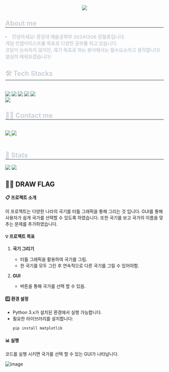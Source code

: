 <div align= "center">
    <img src="https://capsule-render.vercel.app/api?type=waving&color=0:ff0000,100:a011d4&height=180&text=Cheolhun's%20Github&animation=&fontColor=000000&fontSize=70" />
    </div>
    <div style="text-align: left;"> 
    <h2 style="border-bottom: 1px solid #21262d; color: #c9d1d9;"> About me </h2>  
    <div style="font-weight: 700; font-size: 15px; text-align: left; color: #c9d1d9;"> <li>안녕하세요! 중앙대 예술공학부 20241306 장철훈입니다. <br/></li>게임 컨셉아티스트를 목표로 다양한 공부를 하고 있습니다.<br/></li>코딩이 능숙하지 않지만, 제가 목표로 하는 분야에서는 필수요소라고 생각합니다! <br/></li>열심히 배워보겠습니다! </div> 
    </div>
    <div style="text-align: left;">
    <h2 style="border-bottom: 1px solid #21262d; color: #c9d1d9;"> 🛠️ Tech Stacks </h2> <br> 
    <div style="margin: ; text-align: left;" "text-align: left;"> <img src="https://img.shields.io/badge/Python-3776AB?style=for-the-badge&logo=Python&logoColor=white">
          <img src="https://img.shields.io/badge/C-A8B9CC?style=for-the-badge&logo=C&logoColor=white">
          <img src="https://img.shields.io/badge/C++-00599C?style=for-the-badge&logo=C%2B%2B&logoColor=white">
          <img src="https://img.shields.io/badge/Github-181717?style=for-the-badge&logo=Github&logoColor=white">
          <img src="https://img.shields.io/badge/Notion-000000?style=for-the-badge&logo=Notion&logoColor=white">
          <br/><img src="https://img.shields.io/badge/Discord-5865F2?style=for-the-badge&logo=Discord&logoColor=white">
          </div>
    </div>
    <div style="text-align: left;">
    <h2 style="border-bottom: 1px solid #21262d; color: #c9d1d9;"> 🧑‍💻 Contact me </h2> <br> 
    <div style="text-align: left;"> <a href=https://www.instagram.com/j_ch3873/> <img src="https://img.shields.io/badge/Instagram-E4405F?style=for-the-badge&logo=Instagram&logoColor=white&link=https://www.instagram.com/j_ch3873/"> </a>
         <a href=mailto:jangdoll7438@gmail.com> <img src="https://img.shields.io/badge/Gmail-EA4335?style=for-the-badge&logo=Gmail&logoColor=white&link=mailto:jangdoll7438@gmail.com"> </a>
          </div>  <br> 
    <div style="text-align: left;">  </div> 
    </div>
    <div style="text-align: left;"> 
    <h2 style="border-bottom: 1px solid #21262d; color: #c9d1d9;"> 🏅 Stats </h2> <div style="text-align: left;"> <img src="https://github-readme-stats.vercel.app/api?username=jangdoll7438&bg_color=180,6a1616,00000000&title_color=ffffff&text_color=ffffff"
         /> <img src="https://github-readme-stats.vercel.app/api/top-langs/?username=jangdoll7438&layout=compact&bg_color=180,6a1616,00000000&title_color=ffffff&text_color=ffffff"
           /> </div> 
    </div>


    
 ## 🧑‍💻 DRAW FLAG
#### 📋 프로젝트 소개

  
이 프로젝트는 다양한 나라의 국기를 터틀 그래픽을 통해 그리는 것 입니다. GUI를 통해 사용자가 쉽게 국가를 선택할 수 있도록 하였습니다.
또한 국기를 보고 국가의 이름을 맞추는 문제를 추가하였습니다.


#### 💡 프로젝트 목표 


1. **국기 그리기**  
   - 터틀 그래픽을 활용하여 국기를 그림.
   - 한 국기를 모두 그린 후 연속적으로 다른 국기를 그릴 수 있어야함.

2. **GUI**  
   - 버튼을 통해 국가를 선택 할 수 있음.
     


  
#### 1️⃣ 환경 설정  
- Python 3.x가 설치된 환경에서 실행 가능합니다.  
- 필요한 라이브러리를 설치합니다:  
  ```bash
  pip install matplotlib
</summary>


#### 📊 실행

코드를 실행 시키면 국가를 선택 할 수 있는 GUI가 나타납니다.

![image](https://github.com/user-attachments/assets/0901d8a4-577a-4190-b249-bc6b3705dd43)

#### 

    

<!--
**jangdoll7438/jangdoll7438** is a ✨ _special_ ✨ repository because its `README.md` (this file) appears on your GitHub profile.

Here are some ideas to get you started:

- 🔭 I’m currently working on ...
- 🌱 I’m currently learning ...
- 👯 I’m looking to collaborate on ...
- 🤔 I’m looking for help with ...
- 💬 Ask me about ...
- 📫 How to reach me: ...
- 😄 Pronouns: ...
- ⚡ Fun fact: ...
-->
